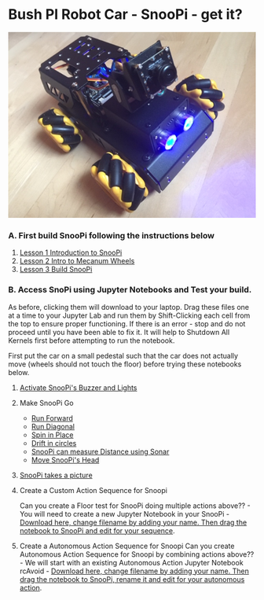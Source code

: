 # Bush PI Robot Car - SnooPi -  get it?

![snoopi](snoopi.jpg)

### A.  First build SnooPi following the instructions below

1. [Lesson 1 Introduction to SnooPi](Lesson1_Intro_SnooPi.pdf)
1. [Lesson 2 Intro to Mecanum Wheels](Lesson2_Intro_Mecanum_Wheels.pdf)
1. [Lesson 3 Build SnooPi](Lesson3_Build_TurboPI.pdf)

### B.  Access SnoPi using Jupyter Notebooks and Test your build.

As before, clicking them will download to your laptop.  Drag these files one at a time to your Jupyter Lab and run them by Shift-Clicking each cell from the top to ensure proper functioning.  If there is an error - stop and do not proceed until you have been able to fix it.   It will help to Shutdown All Kernels first before attempting to run the notebook.

First put the car on a small pedestal such that the car does not actually move (wheels should not touch the floor) before trying these notebooks below.  

1. [Activate SnooPi's Buzzer and Lights](notebooks/rcBuzzerLEDTest.ipynb)
2. Make SnooPi Go
    - [Run Forward](notebooks/rcForward.ipynb)
    - [Run Diagonal](notebooks/rcSlant.ipynb)
    - [Spin in Place](notebooks/rcSpin.ipynb)
    - [Drift in circles](notebooks/rcSpin.ipynb)
    - [SnooPi can measure Distance using Sonar](notebooks/rcSonar.ipynb)
    - [Move SnooPi's Head](notebooks/rcServos.ipynb)
3. [SnooPi takes a picture](notebooks/rcCamera.ipynb)
4. Create a Custom Action Sequence for Snoopi
    
    Can you create a  Floor test for SnooPi doing multiple actions above?? - You will need to create a new Jupyter Notebook in your SnooPi - [Download here, change filename by adding your name.  Then drag the notebook to SnooPi and edit for your sequence](notebooks/myname_snoopi_custom_seq.ipynb).
 5. Create a Autonomous Action Sequence for Snoopi
    Can you create Autonomous Action Sequence for Snoopi by combining actions above?? - We will start with an existing Autonomous Action Jupyter Notebook rcAvoid - [Download here, change filename by adding your name.  Then drag the notebook to SnooPi, rename it and edit for your autonomous action](notebooks/rcAvoid.ipynb).
